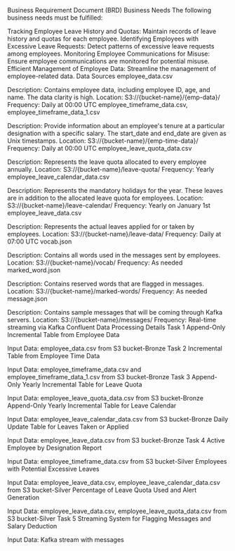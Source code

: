 Business Requirement Document (BRD)
Business Needs
The following business needs must be fulfilled:

Tracking Employee Leave History and Quotas: Maintain records of leave history and quotas for each employee.
Identifying Employees with Excessive Leave Requests: Detect patterns of excessive leave requests among employees.
Monitoring Employee Communications for Misuse: Ensure employee communications are monitored for potential misuse.
Efficient Management of Employee Data: Streamline the management of employee-related data.
Data Sources
employee_data.csv

Description: Contains employee data, including employee ID, age, and name. The data clarity is high.
Location: S3://{bucket-name}/{emp-data}/
Frequency: Daily at 00:00 UTC
employee_timeframe_data.csv, employee_timeframe_data_1.csv

Description: Provide information about an employee's tenure at a particular designation with a specific salary. The start_date and end_date are given as Unix timestamps.
Location: S3://{bucket-name}/{emp-time-data}/
Frequency: Daily at 00:00 UTC
employee_leave_quota_data.csv

Description: Represents the leave quota allocated to every employee annually.
Location: S3://{bucket-name}/leave-quota/
Frequency: Yearly
employee_leave_calendar_data.csv

Description: Represents the mandatory holidays for the year. These leaves are in addition to the allocated leave quota for employees.
Location: S3://{bucket-name}/leave-calendar/
Frequency: Yearly on January 1st
employee_leave_data.csv

Description: Represents the actual leaves applied for or taken by employees.
Location: S3://{bucket-name}/leave-data/
Frequency: Daily at 07:00 UTC
vocab.json

Description: Contains all words used in the messages sent by employees.
Location: S3://{bucket-name}/vocab/
Frequency: As needed
marked_word.json

Description: Contains reserved words that are flagged in messages.
Location: S3://{bucket-name}/marked-words/
Frequency: As needed
message.json

Description: Contains sample messages that will be coming through Kafka servers.
Location: S3://{bucket-name}/messages/
Frequency: Real-time streaming via Kafka Confluent
Data Processing Details
Task 1
Append-Only Incremental Table from Employee Data

Input Data: employee_data.csv from S3 bucket-Bronze
Task 2
Incremental Table from Employee Time Data

Input Data: employee_timeframe_data.csv and employee_timeframe_data_1.csv from S3 bucket-Bronze
Task 3
Append-Only Yearly Incremental Table for Leave Quota

Input Data: employee_leave_quota_data.csv from S3 bucket-Bronze
Append-Only Yearly Incremental Table for Leave Calendar

Input Data: employee_leave_calendar_data.csv from S3 bucket-Bronze
Daily Update Table for Leaves Taken or Applied

Input Data: employee_leave_data.csv from S3 bucket-Bronze
Task 4
Active Employee by Designation Report

Input Data: employee_timeframe_data.csv from S3 bucket-Silver
Employees with Potential Excessive Leaves

Input Data: employee_leave_data.csv, employee_leave_calendar_data.csv from S3 bucket-Silver
Percentage of Leave Quota Used and Alert Generation

Input Data: employee_leave_data.csv, employee_leave_quota_data.csv from S3 bucket-Silver
Task 5
Streaming System for Flagging Messages and Salary Deduction

Input Data: Kafka stream with messages
